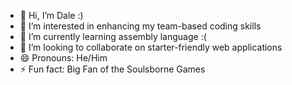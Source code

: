 - 👋 Hi, I’m Dale :)
- 👀 I’m interested in enhancing my team-based coding skills
- 🌱 I’m currently learning assembly language :(
- 💞️ I’m looking to collaborate on starter-friendly web applications
- 😄 Pronouns: He/Him
- ⚡ Fun fact: Big Fan of the Soulsborne Games 
